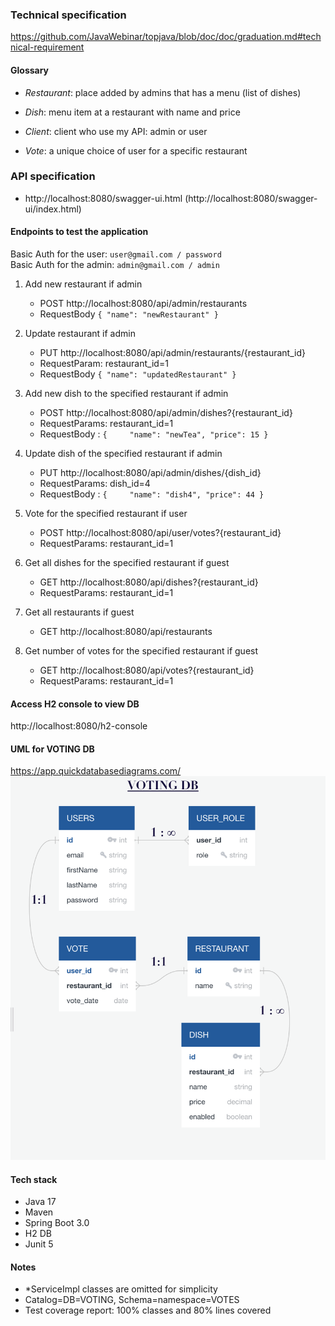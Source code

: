 ### Technical specification
https://github.com/JavaWebinar/topjava/blob/doc/doc/graduation.md#technical-requirement

#### Glossary

- *Restaurant*: place added by admins that has a menu (list of dishes)

- *Dish*:  menu item at a restaurant with name and price

- *Client*: client who use my API: admin or user

- *Vote*: a unique choice of user for a specific restaurant

### API specification
- http://localhost:8080/swagger-ui.html (http://localhost:8080/swagger-ui/index.html)

#### Endpoints to test the application
Basic Auth for the user: `user@gmail.com / password` <br>
Basic Auth for the admin: `admin@gmail.com / admin`

1) Add new restaurant if admin
   - POST http://localhost:8080/api/admin/restaurants
   - RequestBody `{ "name": "newRestaurant" }`

2) Update restaurant if admin
   - PUT http://localhost:8080/api/admin/restaurants/{restaurant_id}
   - RequestParam: restaurant_id=1
   - RequestBody `{ "name": "updatedRestaurant" }`

3) Add new dish to the specified restaurant if admin 
   - POST http://localhost:8080/api/admin/dishes?{restaurant_id}
   - RequestParams: restaurant_id=1
   - RequestBody : `{    
    "name": "newTea",
    "price": 15
    }`

4) Update dish of the specified restaurant if admin
   - PUT http://localhost:8080/api/admin/dishes/{dish_id}
   - RequestParams: dish_id=4
   - RequestBody : `{    
     "name": "dish4",
     "price": 44
     }`

5) Vote for the specified restaurant if user
   - POST http://localhost:8080/api/user/votes?{restaurant_id}
   - RequestParams: restaurant_id=1

6) Get all dishes for the specified restaurant if guest
   - GET http://localhost:8080/api/dishes?{restaurant_id}
   - RequestParams: restaurant_id=1

7) Get all restaurants if guest
   - GET http://localhost:8080/api/restaurants

8) Get number of votes for the specified restaurant if guest
   - GET http://localhost:8080/api/votes?{restaurant_id}
   - RequestParams: restaurant_id=1

#### Access H2 console to view DB
http://localhost:8080/h2-console

#### UML for VOTING DB
https://app.quickdatabasediagrams.com/ <br>
![DB scheme](https://github.com/lsolovyeva/voting-service/blob/master/database%20scheme.png)

#### Tech stack
- Java 17
- Maven
- Spring Boot 3.0
- H2 DB
- Junit 5

#### Notes
- *ServiceImpl classes are omitted for simplicity
- Catalog=DB=VOTING, Schema=namespace=VOTES
- Test coverage report: 100% classes and 80% lines covered
